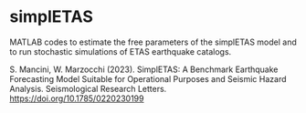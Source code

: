 # simplETAS

MATLAB codes to estimate the free parameters of the simplETAS model and to run stochastic simulations of ETAS earthquake catalogs. 

S. Mancini, W. Marzocchi (2023). SimplETAS: A Benchmark Earthquake Forecasting Model Suitable for Operational Purposes and Seismic Hazard Analysis. Seismological Research Letters. https://doi.org/10.1785/0220230199
